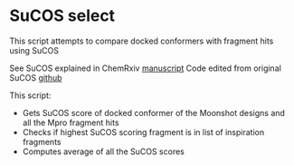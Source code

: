 # SuCOS select

This script attempts to compare docked conformers with fragment hits using SuCOS

See SuCOS explained in ChemRxiv [manuscript](https://chemrxiv.org/articles/SuCOS_is_Better_than_RMSD_for_Evaluating_Fragment_Elaboration_and_Docking_Poses/8100203) 
Code edited from original SuCOS [github](https://github.com/susanhleung/SuCOS)

This script: 

- Gets SuCOS score of docked conformer of the Moonshot designs and all the Mpro fragment hits
- Checks if highest SuCOS scoring fragment is in list of inspiration fragments 
- Computes average of all the SuCOS scores
 
